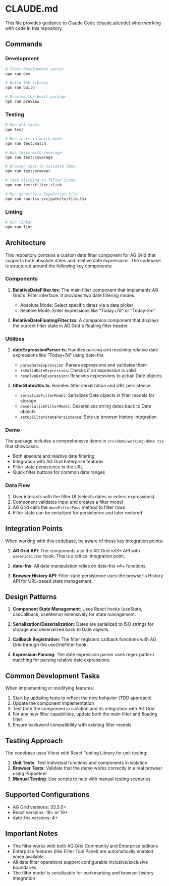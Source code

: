 # CLAUDE.md

This file provides guidance to Claude Code (claude.ai/code) when working with code in this repository.

## Commands

### Development

```bash
# Start development server
npm run dev

# Build the library
npm run build

# Preview the built package
npm run preview
```

### Testing

```bash
# Run all tests
npm test

# Run tests in watch mode
npm run test:watch

# Run tests with coverage
npm run test:coverage

# Browser test to validate demo
npm run test:browser

# Test clicking on filter icons
npm run test:filter-click

# Run directly a TypeScript file
npm run run-tsx src/path/to/file.tsx
```

### Linting

```bash
# Run linter
npm run lint
```

## Architecture

This repository contains a custom date filter component for AG Grid that supports both absolute dates and relative date expressions. The codebase is structured around the following key components:

### Components

1. **RelativeDateFilter.tsx**: The main filter component that implements AG Grid's IFilter interface. It provides two date filtering modes:
   - Absolute Mode: Select specific dates via a date picker
   - Relative Mode: Enter expressions like "Today+7d" or "Today-3m"

2. **RelativeDateFloatingFilter.tsx**: A companion component that displays the current filter state in AG Grid's floating filter header.

### Utilities

1. **dateExpressionParser.ts**: Handles parsing and resolving relative date expressions like "Today+7d" using date-fns.
   - `parseDateExpression`: Parses expressions and validates them
   - `isValidDateExpression`: Checks if an expression is valid
   - `resolveDateExpression`: Resolves expressions to actual Date objects

2. **filterStateUtils.ts**: Handles filter serialization and URL persistence.
   - `serializeFilterModel`: Serializes Date objects in filter models for storage
   - `deserializeFilterModel`: Deserializes string dates back to Date objects
   - `setupFilterStatePersistence`: Sets up browser history integration

### Demo

The package includes a comprehensive demo in `src/demo/working-demo.tsx` that showcases:
- Both absolute and relative date filtering
- Integration with AG Grid Enterprise features
- Filter state persistence in the URL
- Quick filter buttons for common date ranges

### Data Flow

1. User interacts with the filter UI (selects dates or enters expressions)
2. Component validates input and creates a filter model
3. AG Grid calls the `doesFilterPass` method to filter rows
4. Filter state can be serialized for persistence and later restored

## Integration Points

When working with this codebase, be aware of these key integration points:

1. **AG Grid API**: The components use the AG Grid v33+ API with `useGridFilter` hook. This is a critical integration point.

2. **date-fns**: All date manipulation relies on date-fns v4+ functions.

3. **Browser History API**: Filter state persistence uses the browser's History API for URL-based state management.

## Design Patterns

1. **Component State Management**: Uses React hooks (useState, useCallback, useMemo) extensively for state management.

2. **Serialization/Deserialization**: Dates are serialized to ISO strings for storage and deserialized back to Date objects.

3. **Callback Registration**: The filter registers callback functions with AG Grid through the useGridFilter hook.

4. **Expression Parsing**: The date expression parser uses regex pattern matching for parsing relative date expressions.

## Common Development Tasks

When implementing or modifying features:

1. Start by updating tests to reflect the new behavior (TDD approach)
2. Update the component implementation
3. Test both the component in isolation and its integration with AG Grid
4. For any new filter capabilities, update both the main filter and floating filter
5. Ensure backward compatibility with existing filter models

## Testing Approach

The codebase uses Vitest with React Testing Library for unit testing:

1. **Unit Tests**: Test individual functions and components in isolation
2. **Browser Tests**: Validate that the demo works correctly in a real browser using Puppeteer
3. **Manual Testing**: Use scripts to help with manual testing scenarios

## Supported Configurations

- AG Grid versions: 33.3.0+
- React versions: 18+ or 19+
- date-fns versions: 4+

## Important Notes

- The filter works with both AG Grid Community and Enterprise editions
- Enterprise features (like Filter Tool Panel) are automatically enabled when available
- All date filter operations support configurable inclusive/exclusive boundaries
- The filter model is serializable for bookmarking and browser history integration